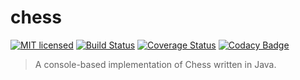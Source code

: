 # chess

[![MIT licensed](https://img.shields.io/badge/license-MIT-blue.svg)](https://raw.githubusercontent.com/NuttyNeko/chess/master/LICENSE) [![Build Status](https://travis-ci.org/NuttyNeko/chess.svg?branch=master)](https://travis-ci.org/NuttyNeko/chess) [![Coverage Status](https://coveralls.io/repos/github/NuttyNeko/chess/badge.svg?branch=master)](https://coveralls.io/github/NuttyNeko/chess?branch=master) [![Codacy Badge](https://api.codacy.com/project/badge/Grade/8b3b4004b1994fcdbcc7d80545409f24)](https://www.codacy.com/app/nutty/chess?utm_source=github.com&amp;utm_medium=referral&amp;utm_content=NuttyNeko/chess&amp;utm_campaign=Badge_Grade)

> A console-based implementation of Chess written in Java.

